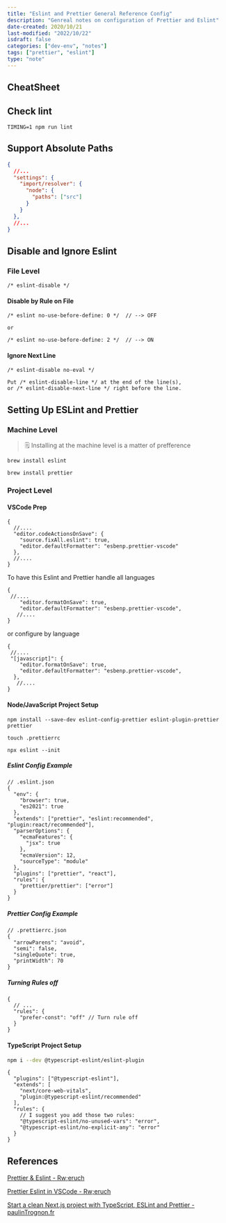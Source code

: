 ```yaml
---
title: "Eslint and Prettier General Reference Config"
description: "Genreal notes on configuration of Prettier and Eslint"
date-created: 2020/10/21
last-modified: "2022/10/22"
isdraft: false
categories: ["dev-env", "notes"]
tags: ["prettier", "eslint"]
type: "note"
---
```


## CheatSheet

## Check lint

```shell
TIMING=1 npm run lint
```

## Support Absolute Paths

```js:title=.eslint.json
{
  //...
  "settings": {
    "import/resolver": {
      "node": {
        "paths": ["src"]
      }
    } 
  },
  //...
}
```

## Disable and Ignore Eslint

### File Level

```
/* eslint-disable */
```

#### Disable by Rule on File

```
/* eslint no-use-before-define: 0 */  // --> OFF

or

/* eslint no-use-before-define: 2 */  // --> ON
```

#### Ignore Next Line

```
/* eslint-disable no-eval */

```

```
Put /* eslint-disable-line */ at the end of the line(s),
or /* eslint-disable-next-line */ right before the line.
```

## Setting Up ESLint and Prettier

### Machine Level

> 🗒️ Installing at the machine level is a matter of prefference

```shell
brew install eslint
```

```shell
brew install prettier
```

### Project Level

#### VSCode Prep

```json:title=".vscode/setting.json"
{
  //....
  "editor.codeActionsOnSave": {
    "source.fixAll.eslint": true,
    "editor.defaultFormatter": "esbenp.prettier-vscode"
  },
  //....
}
```

To have this Eslint and Prettier handle all languages

```json:title=".vscode/setting.json"
{
 //....
    "editor.formatOnSave": true,
    "editor.defaultFormatter": "esbenp.prettier-vscode",
   //....
}
```

or configure by language

```json:title=".vscode/setting.json"
{
 //....
 "[javascript]": {
    "editor.formatOnSave": true,
    "editor.defaultFormatter": "esbenp.prettier-vscode",
  },
   //....
}
```

#### Node/JavaScript Project Setup

```shell
npm install --save-dev eslint-config-prettier eslint-plugin-prettier prettier
```

```shell
touch .prettierrc
```

```shell
npx eslint --init
```

##### Eslint Config Example

```json:title=".eslint.json"
// .eslint.json
{
  "env": {
    "browser": true,
    "es2021": true
  },
  "extends": ["prettier", "eslint:recommended", "plugin:react/recommended"],
  "parserOptions": {
    "ecmaFeatures": {
      "jsx": true
    },
    "ecmaVersion": 12,
    "sourceType": "module"
  },
  "plugins": ["prettier", "react"],
  "rules": {
    "prettier/prettier": ["error"]
  }
}
```

##### Prettier Config Example

```json:title=".prettierrc.json"
// .prettierrc.json
{
  "arrowParens": "avoid",
  "semi": false,
  "singleQuote": true,
  "printWidth": 70
}
```

##### Turning Rules off

```json:title=".eslint.json"
{
  // ...
  "rules": {
    "prefer-const": "off" // Turn rule off
  }
}
```

#### TypeScript Project Setup

```sh
npm i --dev @typescript-eslint/eslint-plugin
```

```json:title=".eslint.json"
{
  "plugins": ["@typescript-eslint"],
  "extends": [
    "next/core-web-vitals",
    "plugin:@typescript-eslint/recommended"
  ],
  "rules": {
    // I suggest you add those two rules:
    "@typescript-eslint/no-unused-vars": "error",
    "@typescript-eslint/no-explicit-any": "error"
  }
}
```

## References

[Prettier & Eslint - Rw;eruch](https://www.robinwieruch.de/prettier-eslint)

[Prettier Eslint in VSCode - Rw;eruch](https://www.robinwieruch.de/how-to-use-prettier-vscode)

[Start a clean Next.js project with TypeScript, ESLint and Prettier - paulinTrognon.fr](https://paulintrognon.fr/blog/typescript-prettier-eslint-next-js)
